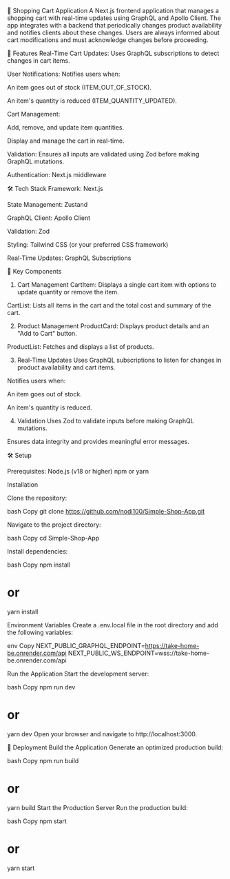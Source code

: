 🛒 Shopping Cart Application
A Next.js frontend application that manages a shopping cart with real-time updates using GraphQL and Apollo Client. The app integrates with a backend that periodically changes product availability and notifies clients about these changes. Users are always informed about cart modifications and must acknowledge changes before proceeding.

🚀 Features
Real-Time Cart Updates: Uses GraphQL subscriptions to detect changes in cart items.

User Notifications: Notifies users when:

An item goes out of stock (ITEM_OUT_OF_STOCK).

An item's quantity is reduced (ITEM_QUANTITY_UPDATED).

Cart Management:

Add, remove, and update item quantities.

Display and manage the cart in real-time.

Validation: Ensures all inputs are validated using Zod before making GraphQL mutations.

Authentication: Next.js middleware

🛠️ Tech Stack
Framework: Next.js

State Management: Zustand

GraphQL Client: Apollo Client

Validation: Zod

Styling: Tailwind CSS (or your preferred CSS framework)

Real-Time Updates: GraphQL Subscriptions

🧩 Key Components

1. Cart Management
   CartItem: Displays a single cart item with options to update quantity or remove the item.

CartList: Lists all items in the cart and the total cost and summary of the cart.

2. Product Management
   ProductCard: Displays product details and an "Add to Cart" button.

ProductList: Fetches and displays a list of products.

3. Real-Time Updates
   Uses GraphQL subscriptions to listen for changes in product availability and cart items.

Notifies users when:

An item goes out of stock.

An item's quantity is reduced.

4. Validation
   Uses Zod to validate inputs before making GraphQL mutations.

Ensures data integrity and provides meaningful error messages.

🛠️ Setup

Prerequisites:
Node.js (v18 or higher)
npm or yarn

Installation

Clone the repository:

bash
Copy
git clone https://github.com/nodi100/Simple-Shop-App.git

Navigate to the project directory:

bash
Copy
cd Simple-Shop-App

Install dependencies:

bash
Copy
npm install

# or

yarn install

Environment Variables
Create a .env.local file in the root directory and add the following variables:

env
Copy
NEXT_PUBLIC_GRAPHQL_ENDPOINT=https://take-home-be.onrender.com/api
NEXT_PUBLIC_WS_ENDPOINT=wss://take-home-be.onrender.com/api

Run the Application
Start the development server:

bash
Copy
npm run dev

# or

yarn dev
Open your browser and navigate to http://localhost:3000.

🚀 Deployment
Build the Application
Generate an optimized production build:

bash
Copy
npm run build

# or

yarn build
Start the Production Server
Run the production build:

bash
Copy
npm start

# or

yarn start
